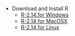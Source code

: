 * Download and Install R
    * [R-2.14.for Windows](RInstall/R-2.14.0dev-win.exe)
    * [R-2.14 for MacOSX](RInstall/R-devel-leopard-universal-2011-07-06.tar.gz)
    * [R-2.14 for Linux](RInstall/R-2.14.r56301.tgz)
